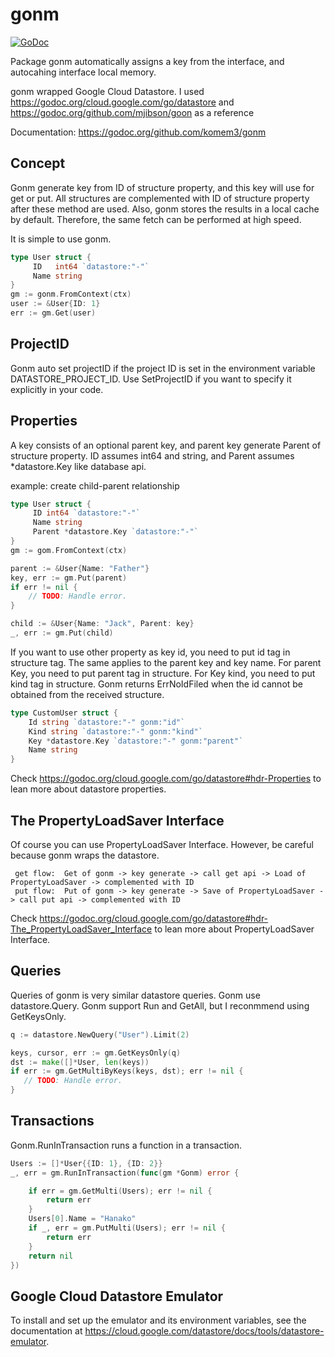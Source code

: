 # gonm

[![GoDoc](https://godoc.org/github.com/golang/gddo?status.svg)](https://godoc.org/github.com/komem3/gonm)

Package gonm automatically assigns a key from the interface, and autocahing interface local memory.

gonm wrapped Google Cloud Datastore.
I used https://godoc.org/cloud.google.com/go/datastore and https://godoc.org/github.com/mjibson/goon as a reference

Documentation: https://godoc.org/github.com/komem3/gonm

## Concept

Gonm generate key from ID of structure property, and this key will use for get or put.
All structures are complemented with ID of structure property after these method are used.
Also, gonm stores the results in a local cache by default. Therefore, the same fetch can be performed at high speed.

It is simple to use gonm.

```go
type User struct {
     ID   int64 `datastore:"-"`
     Name string
}
gm := gonm.FromContext(ctx)
user := &User{ID: 1}
err := gm.Get(user)
```

## ProjectID

Gonm auto set projectID if the project ID is set in the environment variable DATASTORE_PROJECT_ID.
Use SetProjectID if you want to specify it explicitly in your code.

## Properties

A key consists of an optional parent key, and parent key generate Parent of structure property.
ID assumes int64 and string, and Parent assumes *datastore.Key like database api.

example: create child-parent relationship

```go
type User struct {
     ID int64 `datastore:"-"`
     Name string
     Parent *datastore.Key `datastore:"-"`
}
gm := gom.FromContext(ctx)

parent := &User{Name: "Father"}
key, err := gm.Put(parent)
if err != nil {
    // TODO: Handle error.
}

child := &User{Name: "Jack", Parent: key}
_, err := gm.Put(child)
```

If you want to use other property as key id, you need to put id tag in structure tag.
The same applies to the parent key and key name. For parent Key, you need to put parent tag in structure.
For Key kind, you need to put kind tag in structure.
Gonm returns ErrNoIdFiled when the id cannot be obtained from the received structure.

```go
type CustomUser struct {
    Id string `datastore:"-" gonm:"id"`
    Kind string `datastore:"-" gonm:"kind"`
    Key *datastore.Key `datastore:"-" gonm:"parent"`
    Name string
}
```

Check https://godoc.org/cloud.google.com/go/datastore#hdr-Properties to lean more about datastore properties.


## The PropertyLoadSaver Interface

Of course you can use PropertyLoadSaver Interface. However, be careful because gonm wraps the datastore.

```
 get flow:  Get of gonm -> key generate -> call get api -> Load of PropertyLoadSaver -> complemented with ID
 put flow:  Put of gonm -> key generate -> Save of PropertyLoadSaver -> call put api -> complemented with ID
```

Check https://godoc.org/cloud.google.com/go/datastore#hdr-The_PropertyLoadSaver_Interface to lean more about PropertyLoadSaver Interface.


## Queries

Queries of gonm is very similar datastore queries. Gonm use datastore.Query.
Gonm support Run and GetAll, but I reconmmend using GetKeysOnly.

```go
q := datastore.NewQuery("User").Limit(2)

keys, cursor, err := gm.GetKeysOnly(q)
dst := make([]*User, len(keys))
if err := gm.GetMultiByKeys(keys, dst); err != nil {
   // TODO: Handle error.
}
```

## Transactions

Gonm.RunInTransaction runs a function in a transaction.

```go
Users := []*User{{ID: 1}, {ID: 2}}
_, err = gm.RunInTransaction(func(gm *Gonm) error {

    if err = gm.GetMulti(Users); err != nil {
        return err
    }
    Users[0].Name = "Hanako"
    if _, err = gm.PutMulti(Users); err != nil {
        return err
    }
    return nil
})
```

## Google Cloud Datastore Emulator

To install and set up the emulator and its environment variables,
see the documentation at https://cloud.google.com/datastore/docs/tools/datastore-emulator.
